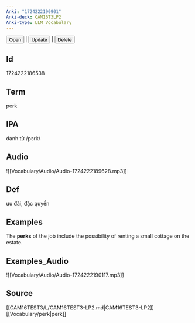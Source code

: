 ```yaml
---
Anki: "1724222190901"
Anki-deck: CAM16T3LP2
Anki-type: LLM_Vocabulary
---
```

<button class="anki-btn-open">Open</button> | <button class="anki-btn-update">Update</button> | <button class="anki-btn-delete">Delete</button>

## Id
1724222186538
## Term
perk
## IPA
danh từ /pɜrk/
## Audio
 ![[Vocabulary/Audio/Audio-1724222189628.mp3]]
## Def
 ưu đãi, đặc quyền

## Examples
The **perks** of the job include the possibility of renting a small cottage on the estate. 

## Examples_Audio
![[Vocabulary/Audio/Audio-1724222190117.mp3]]
## Source
 [[CAM16TEST3/L/CAM16TEST3-LP2.md|CAM16TEST3-LP2]] [[Vocabulary/perk|perk]]
